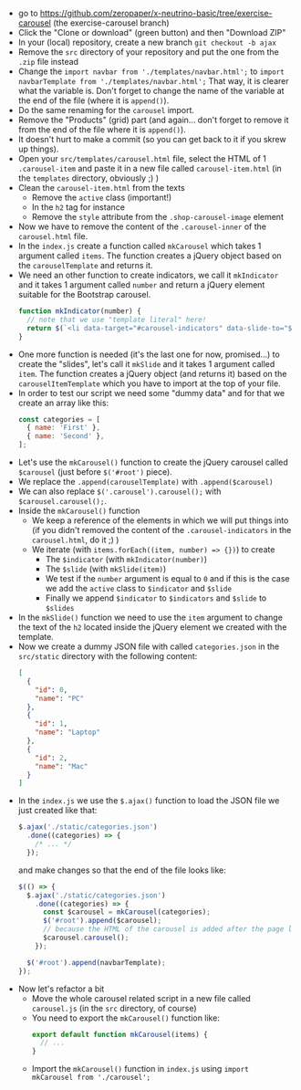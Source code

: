 - go to https://github.com/zeropaper/x-neutrino-basic/tree/exercise-carousel (the exercise-carousel branch)
- Click the "Clone or download" (green button) and then "Download ZIP"
- In your (local) repository, create a new branch `git checkout -b ajax`
- Remove the `src` directory of your repository and put the one from the `.zip` file instead
- Change the `import navbar from './templates/navbar.html';`
  to `import navbarTemplate from './templates/navbar.html';`
  That way, it is clearer what the variable is.
  Don't forget to change the name of the variable at the end of the file (where it is `append()`).
- Do the same renaming for the `carousel` import.
- Remove the "Products" (grid) part (and again... don't forget to remove it from the end of the file where it is `append()`).
- It doesn't hurt to make a commit (so you can get back to it if you skrew up things).
- Open your `src/templates/carousel.html` file, select the HTML of 1 `.carousel-item` and paste it in a new file called `carousel-item.html` (in the `templates` directory, obviously ;) )
- Clean the `carousel-item.html` from the texts
  - Remove the `active` class (important!)
  - In the `h2` tag for instance
  - Remove the `style` attribute from the `.shop-carousel-image` element
- Now we have to remove the content of the `.carousel-inner` of the `carousel.html` file.
- In the `index.js` create a function called `mkCarousel` which takes 1 argument called `items`. The function creates a jQuery object based on the `carouselTemplate` and returns it.
- We need an other function to create indicators, we call it `mkIndicator` and it takes 1 argument called `number` and return a jQuery element suitable for the Bootstrap carousel.
  ```js
  function mkIndicator(number) {
    // note that we use "template literal" here!
    return $(`<li data-target="#carousel-indicators" data-slide-to="${number}"></li>`);
  }
  ```
- One more function is needed (it's the last one for now, promised...) to create the "slides", let's call it `mkSlide` and it takes 1 argument called `item`.
  The function creates a jQuery object (and returns it) based on the `carouselItemTemplate` which you have to import at the top of your file.
- In order to test our script we need some "dummy data" and for that we create an array like this:
  ```js
  const categories = [
    { name: 'First' },
    { name: 'Second' },
  ];
  ```
- Let's use the `mkCarousel()` function to create the jQuery carousel called `$carousel` (just before `$('#root')` piece).
- We replace the `.append(carouselTemplate)` with `.append($carousel)`
- We can also replace `$('.carousel').carousel();` with `$carousel.carousel();`.
- Inside the `mkCarousel()` function
  - We keep a reference of the elements in which we will put things into (if you didn't removed the content of the `.carousel-indicators` in the `carousel.html`, do it ;) )
  - We iterate (with `items.forEach((item, number) => {})`) to create
    - The `$indicator` (with `mkIndicator(number)`)
    - The `$slide` (with `mkSlide(item)`)
    - We test if the `number` argument is equal to `0` and if this is the case we add the `active` class to `$indicator` and `$slide`
    - Finally we append `$indicator` to `$indicators` and `$slide` to `$slides`
- In the `mkSlide()` function we need to use the `item` argument to change the text of the `h2` located inside the jQuery element we created with the template.
- Now we create a dummy JSON file with called `categories.json` in the `src/static` directory with the following content:
  ```json
  [
    {
      "id": 0,
      "name": "PC"
    },
    {
      "id": 1,
      "name": "Laptop"
    },
    {
      "id": 2,
      "name": "Mac"
    }
  ]
  ```
- In the `index.js` we use the `$.ajax()` function to load the JSON file we just created like that:
  ```js
  $.ajax('./static/categories.json')
    .done((categories) => {
      /* ... */
    });
  ```
  and make changes so that the end of the file looks like:
  ```js
  $(() => {
    $.ajax('./static/categories.json')
      .done((categories) => {
        const $carousel = mkCarousel(categories);
        $('#root').append($carousel);
        // because the HTML of the carousel is added after the page loads, we need to initialize the Bootstrap carousel ourselves
        $carousel.carousel();
      });

    $('#root').append(navbarTemplate);
  });
  ```
- Now let's refactor a bit
  - Move the whole carousel related script in a new file called `carousel.js` (in the `src` directory, of course)
  - You need to export the `mkCarousel()` function like:
    ```js
    export default function mkCarousel(items) {
      // ...
    }
    ```
  - Import the `mkCarousel()` function in `index.js` using `import mkCarousel from './carousel';`